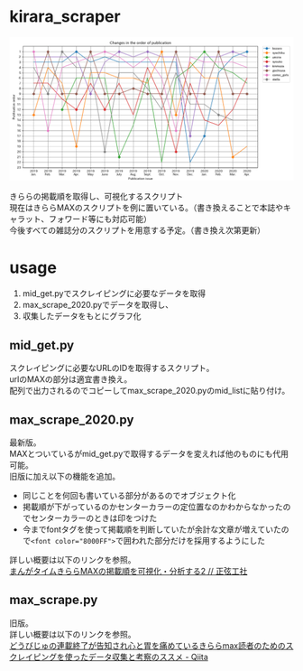 # kirara_scraper
![result.png](https://github.com/Seigenkousya/kirara_scraper/blob/master/result/result.png)

きららの掲載順を取得し、可視化するスクリプト  
現在はきららMAXのスクリプトを例に置いている。（書き換えることで本誌やキャラット、フォワード等にも対応可能）  
今後すべての雑誌分のスクリプトを用意する予定。（書き換え次第更新）  

# usage
1. mid_get.pyでスクレイピングに必要なデータを取得
1. max_scrape_2020.pyでデータを取得し、
1. 収集したデータをもとにグラフ化

## mid_get.py
スクレイピングに必要なURLのIDを取得するスクリプト。  
urlのMAXの部分は適宜書き換え。  
配列で出力されるのでコピーしてmax_scrape_2020.pyのmid_listに貼り付け。  

## max_scrape_2020.py
最新版。  
MAXとついているがmid_get.pyで取得するデータを変えれば他のものにも代用可能。  
旧版に加え以下の機能を追加。  

- 同じことを何回も書いている部分があるのでオブジェクト化
- 掲載順が下がっているのかセンターカラーの定位置なのかわからなかったのでセンターカラーのときは印をつけた
- 今までfontタグを使って掲載順を判断していたが余計な文章が増えていたので```<font color="8000FF">```で囲われた部分だけを採用するようにした

詳しい概要は以下のリンクを参照。  
[まんがタイムきららMAXの掲載順を可視化・分析する2 // 正弦工社](https://seigenkousya.github.io/post/kirara_order_2020/)  

## max_scrape.py
旧版。  
詳しい概要は以下のリンクを参照。  
[どうびじゅの連載終了が告知され心と胃を痛めているきららmax読者のためのスクレイピングを使ったデータ収集と考察のススメ - Qiita](https://qiita.com/Seigenkousya/items/8f0ffbd2c34a8e8535e2)




